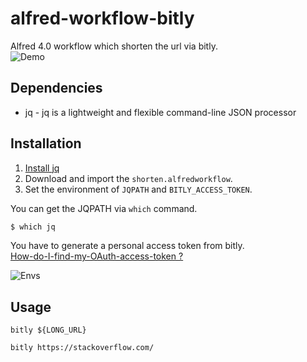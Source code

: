 # alfred-workflow-bitly
Alfred 4.0 workflow which shorten the url via bitly.   
![Demo](https://github.com/GimmyHchs/workflow-bitly/blob/master/screenshots/demo.gif)


## Dependencies
- jq - jq is a lightweight and flexible command-line JSON processor 


## Installation

1. [Install jq](https://stedolan.github.io/jq/download/)
2. Download and import the `shorten.alfredworkflow`. 
3. Set the environment of `JQPATH` and `BITLY_ACCESS_TOKEN`. 

You can get the JQPATH via `which` command. 
```sh
$ which jq
```

You have to generate a personal access token from bitly.  
[How-do-I-find-my-OAuth-access-token ?](https://support.bitly.com/hc/en-us/articles/230647907-How-do-I-find-my-OAuth-access-token-)

![Envs](https://github.com/GimmyHchs/workflow-bitly/blob/master/screenshots/envs.png)

## Usage

`bitly ${LONG_URL}`

```
bitly https://stackoverflow.com/
```
